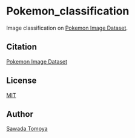 
# Pokemon_classification

Image classification on [Pokemon Image Dataset](https://www.kaggle.com/vishalsubbiah/pokemon-images-and-types/downloads/pokemon-images-and-types.zip/3).

## Citation

[Pokemon Image Dataset](https://www.kaggle.com/vishalsubbiah/pokemon-images-and-types/downloads/pokemon-images-and-types.zip/3)

## License

[MIT](https://github.com/STomoya/Pokemon_classification/blob/master/LICENSE)

## Author

[Sawada Tomoya](https://github.com/STomoya)
